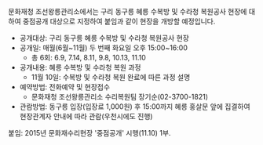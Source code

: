 문화재청 조선왕릉관리소에서는 구리 동구릉 혜릉 수복방 및 수라청 복원공사 현장에 대하여 중점공개 대상으로 지정하여 붙임과 같이 현장을 개방할 예정입니다.

- 공개대상: 구리 동구릉 혜릉 수복방 및 수라청 복원공사 현장
- 공개일: 매월(6월~11월) 두 번째 화요일 오후 15:00~16:00
  - 총 6회: 6.9, 7.14, 8.11, 9.8, 10.13, 11.10
- 공개내용: 혜릉 수복방 및 수라청 복원 과정
  - 11월 10일: 수복방 및 수라청 복원 완료에 따른 과정 설명
- 예약방법: 전화예약 및 현장접수
  - 문화재청 조선왕릉관리소 수리복원팀 장기순(02-3700-1821)
- 관람방법: 동구릉 입장(입장료 1,000원) 후 15:00까지 혜릉 홍살문 앞에 집결하여 현장관계자 안내에 따라 관람(우천시에도 진행)

붙임: 2015년 문화재수리현장 '중점공개' 시행(11.10) 1부.